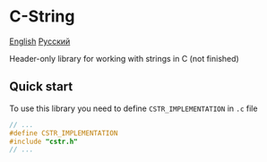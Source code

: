 # C-String

[English](README_EN.md) [Русский](README.md)

Header-only library for working with strings in C (not finished)

## Quick start

To use this library you need to define `CSTR_IMPLEMENTATION` in `.c` file

``` c
// ...
#define CSTR_IMPLEMENTATION
#include "cstr.h"
// ...
```
